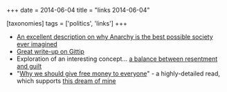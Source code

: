 +++
date = 2014-06-04
title = "links 2014-06-04"

[taxonomies]
tags = ['politics', 'links']
+++

-   [An excellent description on why Anarchy is the best possible
    society ever imagined]
-   [Great write-up on Gittip]
-   Exploration of an interesting concept\... [a balance between
    resentment and guilt]
-   \"[Why we should give free money to everyone]\" - a highly-detailed
    read, which supports [this dream of mine]

  [An excellent description on why Anarchy is the best possible society
  ever imagined]: http://loupgaroublond.blogspot.com/2008/12/open-source-and-anarchism.html?showComment=1229842200000#c4468517513122259751
  [Great write-up on Gittip]: http://www.salon.com/2013/10/25/crowdsource_your_salary_an_economy_built_on_love
  [a balance between resentment and guilt]: https://medium.com/building-gittip/2c621dbd7541
  [Why we should give free money to everyone]: https://decorrespondent.nl/541/why-we-should-give-free-money-to-everyone/20798745-cb9fbb39
  [this dream of mine]: http://tshepang.net/pipe-dream-basic-income-for-south-african-adults

